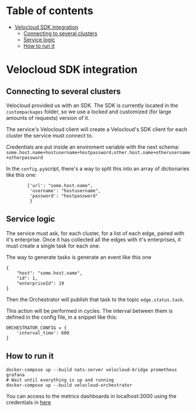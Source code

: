 # Table of contents
- [Velocloud SDK integration](#velocloud-sdk-integration)
  * [Connecting to several clusters](#connecting-to-several-clusters)
  * [Service logic](#service-logic) 
  * [How to run it](#how-to-run-it) 

# Velocloud SDK integration

## Connecting to several clusters
Velocloud provided us with an SDK. The SDK is currently located in the `custompackages` folder, so we use a locked
and customized (for large amounts of requests) version of it.

The service's Velocloud client will create a Velocloud's SDK client for each cluster the service must connect to.

Credentials are put inside an enviroment variable with the next schema:
`some.host.name+hostusername+hostpassword;other.host.name+otherusername+otherpassword`

In the `config.py`script, there's a way to split this into an array of dictionaries like this one:

````
        {'url': "some.host.name",
         'username': "hostusername",
         'password': "hostpassword"
         }
````

## Service logic
The service must ask, for each cluster, for a list of each edge, paired with it's enterprise. Once it has collected
all the edges with it's enterprises, it must create a single task for each one.

The way to generate tasks is generate an event like this one

````
{
    "host": "some.host.name",
    "id": 1,
    "enterpriseId": 19
}
````

Then the Orchestrator will publish that task to the topic `edge.status.task`.

This action will be performed in cycles. The interval between them is defined in the config file, in a snippet like this:

````
ORCHESTRATOR_CONFIG = {
    'interval_time': 600
}
````
## How to run it
````$
docker-compose up --build nats-server velocloud-bridge prometheus grafana 
# Wait until everything is up and running
docker-compose up --build velocloud-orchestrator
````

You can access to the metrics dashboards in localhost:3000 using the credentials in [here](../metrics-dashboard/grafana/Dockerfile)